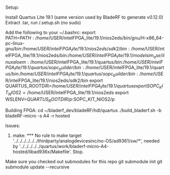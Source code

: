 Setup:

Install Quartus Lite 19.1 (same version used by BladeRF to generate v0.12.0)
Extract .tar, run /.setup.sh (no sudo)

Add the following to your ~/.bashrc:
export PATH=$PATH:/home/$USER/intelFPGA_lite/19.1/nios2eds/bin/gnu/H-x86_64-pc-linux-gnu/bin:/home/$USER/intelFPGA_lite/19.1/nios2eds/sdk2/bin:/home/$USER/intelFPGA_lite/19.1/nios2eds/bin:/home/$USER/intelFPGA_lite/19.1/modelsim_ase/linuxaloem:/home/$USER/intelFPGA_lite/19.1/quartus/bin:/home/$USER/intelFPGA_lite/19.1/quartus/sopc_builder/bin:/home/$USER/intelFPGA_lite/19.1/quartus/bin:/home/$USER/intelFPGA_lite/19.1/quartus/sopc_builder/bin:/home/$USER/intelFPGA_lite/19.1/nios2eds/sdk2/bin
export QUARTUS_ROOTDIR=/home/$USER/intelFPGA_lite/19.1/quartus
export SOPC_KIT_NIOS2=/home/$USER/intelFPGA_lite/19.1/nios2eds
export WSLENV=$QUARTUS_ROOTDIR/p:$SOPC_KIT_NIOS2/p

Building FPGA:
cd ~/bladerf_dev/bladeRF/hdl/quartus
./build_bladerf.sh -b bladeRF-micro -s A4 -r hosted


Issues:
1) make: *** No rule to make target '../../../../../../thirdparty/analogdevicesinc/no-OS/ad9361/sw/*', needed by '../../../../../quartus/work/bladerf-micro-A4-hosted/libad936x/Makefile'.  Stop.

Make sure you checked out submodules for this repo
git submodule init
git submodule update --recursive

